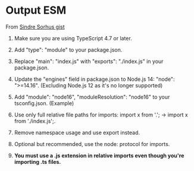 # Output ESM

From [Sindre Sorhus
gist](https://gist.github.com/sindresorhus/a39789f98801d908bbc7ff3ecc99d99c#how-can-i-make-my-typescript-project-output-esm)

1. Make sure you are using TypeScript 4.7 or later.

2. Add "type": "module" to your package.json.

3. Replace "main": "index.js" with "exports": "./index.js" in your
   package.json.

4. Update the "engines" field in package.json to Node.js 14: "node":
   ">=14.16". (Excluding Node.js 12 as it's no longer supported)

5. Add "module": "node16", "moduleResolution": "node16" to your tsconfig.json.
   (Example)

6. Use only full relative file paths for imports: import x from '.'; → import
   x from './index.js';.

7. Remove namespace usage and use export instead.

8. Optional but recommended, use the node: protocol for imports.

9. **You must use a .js extension in relative imports even though you're
   importing .ts files.**

